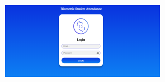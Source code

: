 
<img src="https://github.com/StevenLibradilla1728/Simple-Fingerprint-Biometric-Attendance/blob/main/Screenshot%20(3641).png">

